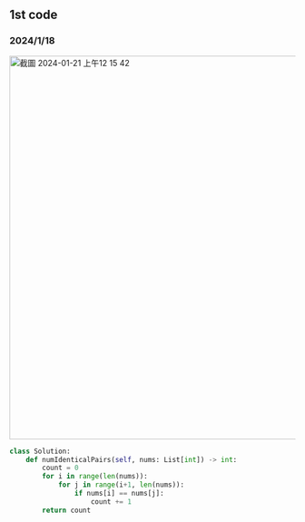## 1st code
### 2024/1/18

<img width="676" alt="截圖 2024-01-21 上午12 15 42" src="https://github.com/PhoenixCHW/My_leetcode/assets/39382795/3cbce4de-9b90-4899-8993-752a34e06f4c">


```python
class Solution:
    def numIdenticalPairs(self, nums: List[int]) -> int:
        count = 0
        for i in range(len(nums)):
            for j in range(i+1, len(nums)):
                if nums[i] == nums[j]:
                    count += 1
        return count


```
